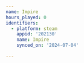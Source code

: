```yaml
---
name: Impire
hours_played: 0
identifiers:
  - platform: steam
    appid: '202130'
    name: Impire
    synced_on: '2024-07-04'

---
```

